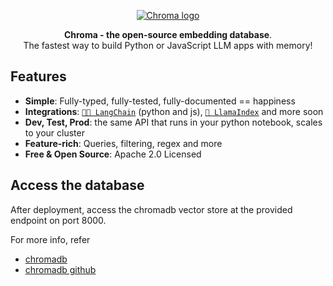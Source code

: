 <p align="center">
  <a href="https://trychroma.com"><img src="https://user-images.githubusercontent.com/891664/227103090-6624bf7d-9524-4e05-9d2c-c28d5d451481.png" alt="Chroma logo"></a>
</p>

<p align="center">
    <b>Chroma - the open-source embedding database</b>. <br />
    The fastest way to build Python or JavaScript LLM apps with memory!
</p>

## Features
- __Simple__: Fully-typed, fully-tested, fully-documented == happiness
- __Integrations__: [`🦜️🔗 LangChain`](https://blog.langchain.dev/langchain-chroma/) (python and js), [`🦙 LlamaIndex`](https://twitter.com/atroyn/status/1628557389762007040) and more soon
- __Dev, Test, Prod__: the same API that runs in your python notebook, scales to your cluster
- __Feature-rich__: Queries, filtering, regex and more
- __Free & Open Source__: Apache 2.0 Licensed

## Access the database

After deployment, access the chromadb vector store at the provided endpoint on port 8000.


For more info, refer 
- [chromadb](https://www.trychroma.com)
- [chromadb github](https://github.com/chroma-core/chroma)
